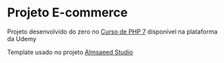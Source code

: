 # Projeto E-commerce

Projeto desenvolvido do zero no [Curso de PHP 7](https://www.udemy.com/curso-completo-de-php-7/) disponível na plataforma da Udemy

Template usado no projeto [Almsaeed Studio](https://almsaeedstudio.com)
